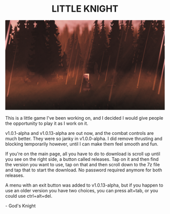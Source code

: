 <div align="center">
    <h1>LITTLE KNIGHT</h1>
</div>

![Image](Images/Little%20Knight%20Readme%20Image.png)

This is a little game I've been working on, and I decided I would give people the opportunity to play it as I work on it.

v1.0.1-alpha and v1.0.13-alpha are out now, and the combat controls are much better. They were so janky in v1.0.0-alpha. I did remove thrusting and blocking temporarily however, until I can make them feel smooth and fun.

If you're on the main page, all you have to do to download is scroll up until you see on the right side, a button called releases.
Tap on it and then find the version you want to use, tap on that and then scroll down to the 7z file and tap that to start the download. No password required anymore for both releases.

A menu with an exit button was added to v1.0.13-alpha, but if you happen to use an older version you have two choices, you can press alt+tab, or you could use ctrl+alt+del.

\- God's Knight
